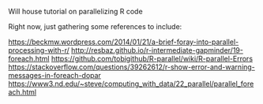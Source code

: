 Will house tutorial on parallelizing R code

Right now, just gathering some references to include:

https://beckmw.wordpress.com/2014/01/21/a-brief-foray-into-parallel-processing-with-r/
http://resbaz.github.io/r-intermediate-gapminder/19-foreach.html
https://github.com/tobigithub/R-parallel/wiki/R-parallel-Errors
https://stackoverflow.com/questions/39262612/r-show-error-and-warning-messages-in-foreach-dopar
https://www3.nd.edu/~steve/computing_with_data/22_parallel/parallel_foreach.html
